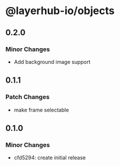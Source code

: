 # @layerhub-io/objects

## 0.2.0

### Minor Changes

- Add background image support

## 0.1.1

### Patch Changes

- make frame selectable

## 0.1.0

### Minor Changes

- cfd5294: create initial release
